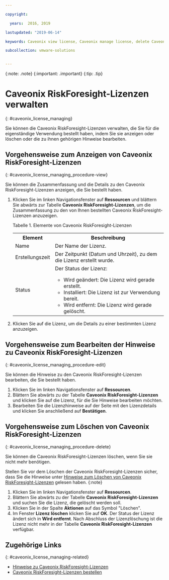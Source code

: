 ```yaml
---

copyright:

  years:  2016, 2019

lastupdated: "2019-06-14"

keywords: Caveonix view license, Caveonix manage license, delete Caveonix license

subcollection: vmware-solutions


---
```


{:note: .note}
{:important: .important}
{:tip: .tip}

# Caveonix RiskForesight-Lizenzen verwalten
{: #caveonix_license_managing}

Sie können die Caveonix RiskForesight-Lizenzen verwalten, die Sie für die eigenständige Verwendung bestellt haben, indem Sie sie anzeigen oder löschen oder die zu ihnen gehörigen Hinweise bearbeiten.

## Vorgehensweise zum Anzeigen von Caveonix RiskForesight-Lizenzen
{: #caveonix_license_managing_procedure-view}

Sie können die Zusammenfassung und die Details zu den Caveonix RiskForesight-Lizenzen anzeigen, die Sie bestellt haben.

1. Klicken Sie im linken Navigationsfenster auf **Ressourcen** und blättern Sie abwärts zur Tabelle **Caveonix RiskForesight-Lizenzen**, um die Zusammenfassung zu den von Ihnen bestellten Caveonix RiskForesight-Lizenzen anzuzeigen.

   Tabelle 1. Elemente von Caveonix RiskForesight-Lizenzen

    <table>
      <tr>
        <th>Element</th>
        <th>Beschreibung</th>
      </tr>
      <tr>
        <td>Name</td>
        <td>Der Name der Lizenz.</td>
       </tr>
       <tr>
         <td>Erstellungszeit</td>
         <td>Der Zeitpunkt (Datum und Uhrzeit), zu dem die Lizenz erstellt wurde.</td>
       </tr>
       <tr>
         <td>Status</td>
         <td>Der Status der Lizenz: <ul><li>Wird geändert: Die Lizenz wird gerade erstellt.</li><li>Installiert: Die Lizenz ist zur Verwendung bereit.</li><li>Wird entfernt: Die Lizenz wird gerade gelöscht.</li></ul></td>
       </tr>
    </table>   

2. Klicken Sie auf die Lizenz, um die Details zu einer bestimmten Lizenz anzuzeigen.

## Vorgehensweise zum Bearbeiten der Hinweise zu Caveonix RiskForesight-Lizenzen
{: #caveonix_license_managing_procedure-edit}

Sie können die Hinweise zu den Caveonix RiskForesight-Lizenzen bearbeiten, die Sie bestellt haben.

1. Klicken Sie im linken Navigationsfenster auf **Ressourcen**.
2. Blättern Sie abwärts zu der Tabelle **Caveonix RiskForesight-Lizenzen** und klicken Sie auf die Lizenz, für die Sie Hinweise bearbeiten möchten.
3. Bearbeiten Sie die Lizenzhinweise auf der Seite mit den Lizenzdetails und klicken Sie anschließend auf **Bestätigen**.

## Vorgehensweise zum Löschen von Caveonix RiskForesight-Lizenzen
{: #caveonix_license_managing_procedure-delete}

Sie können die Caveonix RiskForesight-Lizenzen löschen, wenn Sie sie nicht mehr benötigen.

Stellen Sie vor dem Löschen der Caveonix RiskForesight-Lizenzen sicher, dass Sie die Hinweise unter [Hinweise zum Löschen von Caveonix RiskForesight-Lizenzen](/docs/services/vmwaresolutions/services?topic=vmware-solutions-caveonix_license_considerations#caveonix_license_considerations-remove) gelesen haben.
{:note}

1. Klicken Sie im linken Navigationsfenster auf **Ressourcen**.
2. Blättern Sie abwärts zu der Tabelle **Caveonix RiskForesight-Lizenzen** und suchen Sie die Lizenz, die gelöscht werden soll.
3. Klicken Sie in der Spalte **Aktionen** auf das Symbol "Löschen".
4. Im Fenster **Lizenz löschen** klicken Sie auf **OK**.
   Der Status der Lizenz ändert sich in **Wird entfernt**. Nach Abschluss der Lizenzlöschung ist die Lizenz nicht mehr in der Tabelle **Caveonix RiskForesight-Lizenzen** verfügbar.

## Zugehörige Links
{: #caveonix_license_managing-related}

* [Hinweise zu Caveonix RiskForesight-Lizenzen](/docs/services/vmwaresolutions/services?topic=vmware-solutions-caveonix_license_considerations)
* [Caveonix RiskForesight-Lizenzen bestellen](/docs/services/vmwaresolutions/services?topic=vmware-solutions-caveonix_license_ordering)

